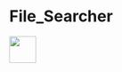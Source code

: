 # File_Searcher
<img src="https://user-images.githubusercontent.com/57339414/149622194-d89fd6aa-2627-45e9-ab48-73984c38033d.png" width="48" >
